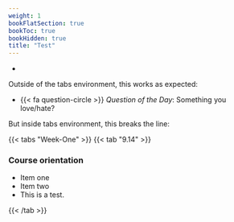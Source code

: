 ```yaml
---
weight: 1
bookFlatSection: true
bookToc: true
bookHidden: true
title: "Test"
---
```


<script defer src="/static/fontawesome/fontawesome-all.js"></script>


- <i class="fab fa-github"></i>


Outside of the tabs environment, this works as expected:

- {{< fa question-circle  >}} *Question of the Day*: Something you love/hate? 


But inside tabs environment, this breaks the line:

{{< tabs "Week-One" >}}
{{< tab "9.14" >}}

### Course orientation

- Item one
- Item two
- <i class="fab fa-github"></i> This is a test.


{{< /tab >}}


